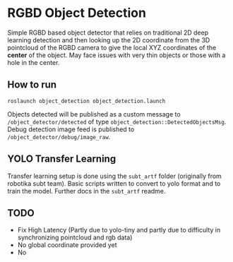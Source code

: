 # RGBD Object Detection

Simple RGBD based object detector that relies on traditional 2D deep learning detection and then 
looking up the 2D coordinate from the 3D pointcloud of the RGBD camera to give the local XYZ coordinates
of the **center** of the object. May face issues with very thin objects or those with a hole in the center.


## How to run

`roslaunch object_detection object_detection.launch`

Objects detected will be published as a custom message to `/object_detector/detected` of type `object_detection::DetectedObjectsMsg`.
Debug detection image feed is published to `/object_detector/debug/image_raw`.


## YOLO Transfer Learning

Transfer learning setup is done using the `subt_artf` folder (originally from robotika subt team). Basic scripts written to convert to yolo format and to train the model. Further docs in the `subt_artf` readme.


## TODO
- Fix High Latency (Partly due to yolo-tiny and partly due to difficulty in synchronizing pointcloud and rgb data)
- No global coordinate provided yet
- No 
